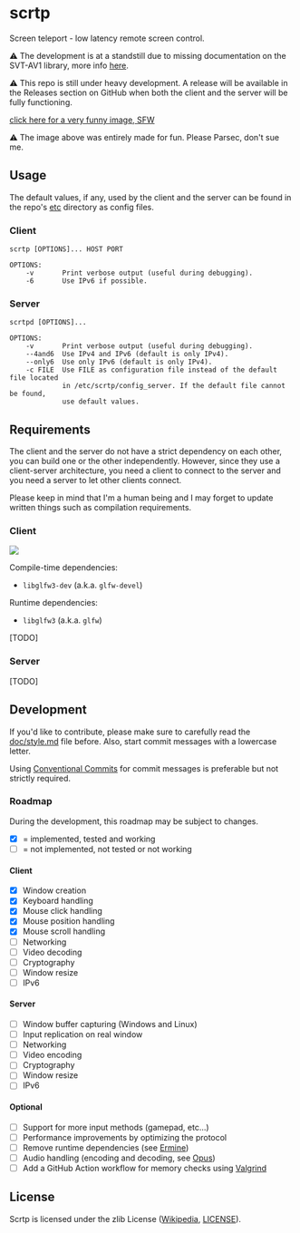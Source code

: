 # scrtp

Screen teleport - low latency remote screen control.

⚠ The development is at a standstill due to missing documentation on the SVT-AV1 library, more info [here](https://gitlab.com/AOMediaCodec/SVT-AV1/-/issues/1941).

⚠ This repo is still under heavy development. A release will be available in the
Releases section on GitHub when both the client and the server will be fully
functioning.

[click here for a very funny image, SFW](https://raw.githubusercontent.com/EdoardoLaGreca/scrtp/main/img/fake_parsec_logo.png)

⚠ The image above was entirely made for fun. Please Parsec, don't sue me.

## Usage

The default values, if any, used by the client and the server can be found in
the repo's [etc](etc/) directory as config files.

### Client

```
scrtp [OPTIONS]... HOST PORT

OPTIONS:
    -v       Print verbose output (useful during debugging).
    -6       Use IPv6 if possible.
```

### Server

```
scrtpd [OPTIONS]...

OPTIONS:
    -v       Print verbose output (useful during debugging).
    --4and6  Use IPv4 and IPv6 (default is only IPv4).
    --only6  Use only IPv6 (default is only IPv4).
    -c FILE  Use FILE as configuration file instead of the default file located
             in /etc/scrtp/config_server. If the default file cannot be found,
             use default values.
```

## Requirements

The client and the server do not have a strict dependency on each other, you can
build one or the other independently. However, since they use a client-server
architecture, you need a client to connect to the server and you need a server
to let other clients connect.

Please keep in mind that I'm a human being and I may forget to update written
things such as compilation requirements.

### Client

![](https://img.shields.io/github/workflow/status/EdoardoLaGreca/scrtp/client-scrtp)

Compile-time dependencies:
 - `libglfw3-dev` (a.k.a. `glfw-devel`)

Runtime dependencies:
 - `libglfw3` (a.k.a. `glfw`)

[TODO]

### Server

[TODO]

## Development

If you'd like to contribute, please make sure to carefully read the
[doc/style.md](doc/style.md) file before. Also, start commit messages with a
lowercase letter.

Using [Conventional Commits](https://www.conventionalcommits.org) for commit
messages is preferable but not strictly required.

### Roadmap

During the development, this roadmap may be subject to changes.

- [x] = implemented, tested and working
- [ ] = not implemented, not tested or not working

#### Client

 - [x] Window creation
 - [x] Keyboard handling
 - [x] Mouse click handling
 - [x] Mouse position handling
 - [x] Mouse scroll handling
 - [ ] Networking
 - [ ] Video decoding
 - [ ] Cryptography
 - [ ] Window resize
 - [ ] IPv6

#### Server

 - [ ] Window buffer capturing (Windows and Linux)
 - [ ] Input replication on real window
 - [ ] Networking
 - [ ] Video encoding
 - [ ] Cryptography
 - [ ] Window resize
 - [ ] IPv6

#### Optional

 - [ ] Support for more input methods (gamepad, etc...)
 - [ ] Performance improvements by optimizing the protocol
 - [ ] Remove runtime dependencies (see [Ermine](http://www.magicermine.com/))
 - [ ] Audio handling (encoding and decoding, see
       [Opus](https://opus-codec.org/))
 - [ ] Add a GitHub Action workflow for memory checks using
       [Valgrind](https://valgrind.org/)

## License

Scrtp is licensed under the zlib License
([Wikipedia](https://en.wikipedia.org/wiki/Zlib_License), [LICENSE](LICENSE)).
